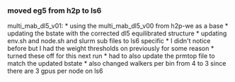 ### moved eg5 from h2p to ls6

multi_mab_dl5_v01:
    * using the multi_mab_dl5_v00 from h2p-we as a base
    * updating the bstate with the corrected dl5 equilibrated structure
    * updating env.sh and node.sh and slurm sub files to ls6 specific
    * I didn't notice before but I had the weight thresholds on previously for some reason
        * turned these off for this next run
    * had to also update the prmtop file to match the updated bstate
    * also changed walkers per bin from 4 to 3 since there are 3 gpus per node on ls6
